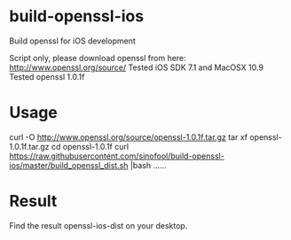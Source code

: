 build-openssl-ios
=================

Build openssl for iOS development

Script only, please download openssl from here: http://www.openssl.org/source/
Tested iOS SDK 7.1 and MacOSX 10.9
Tested openssl 1.0.1f

Usage
=================
curl -O http://www.openssl.org/source/openssl-1.0.1f.tar.gz
tar xf openssl-1.0.1f.tar.gz
cd openssl-1.0.1f
curl https://raw.githubusercontent.com/sinofool/build-openssl-ios/master/build_openssl_dist.sh |bash
......

Result
=================
Find the result openssl-ios-dist on your desktop.

